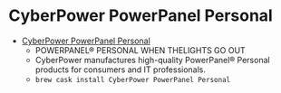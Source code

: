 # CyberPower PowerPanel Personal
- [CyberPower PowerPanel Personal](https://www.cyberpowersystems.com/products/software/power-panel-personal/)
  -  POWERPANEL®                PERSONAL WHEN THELIGHTS GO OUT
  - CyberPower manufactures high-quality PowerPanel® Personal products for consumers and IT professionals.
  - `brew cask install CyberPower PowerPanel Personal`
